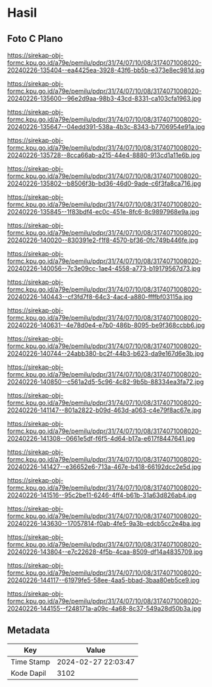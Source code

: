 # Hasil

## Foto C Plano

https://sirekap-obj-formc.kpu.go.id/a79e/pemilu/pdpr/31/74/07/10/08/3174071008020-20240226-135404--ea4425ea-3928-43f6-bb5b-e373e8ec981d.jpg

https://sirekap-obj-formc.kpu.go.id/a79e/pemilu/pdpr/31/74/07/10/08/3174071008020-20240226-135600--96e2d9aa-98b3-43cd-8331-ca103cfa1963.jpg

https://sirekap-obj-formc.kpu.go.id/a79e/pemilu/pdpr/31/74/07/10/08/3174071008020-20240226-135647--04edd391-538a-4b3c-8343-b7706954e91a.jpg

https://sirekap-obj-formc.kpu.go.id/a79e/pemilu/pdpr/31/74/07/10/08/3174071008020-20240226-135728--8cca66ab-a215-44e4-8880-913cd1a11e6b.jpg

https://sirekap-obj-formc.kpu.go.id/a79e/pemilu/pdpr/31/74/07/10/08/3174071008020-20240226-135802--b8506f3b-bd36-46d0-9ade-c6f3fa8ca716.jpg

https://sirekap-obj-formc.kpu.go.id/a79e/pemilu/pdpr/31/74/07/10/08/3174071008020-20240226-135845--1f83bdf4-ec0c-451e-8fc6-8c9897968e9a.jpg

https://sirekap-obj-formc.kpu.go.id/a79e/pemilu/pdpr/31/74/07/10/08/3174071008020-20240226-140020--830391e2-f1f8-4570-bf36-0fc749b446fe.jpg

https://sirekap-obj-formc.kpu.go.id/a79e/pemilu/pdpr/31/74/07/10/08/3174071008020-20240226-140056--7c3e09cc-1ae4-4558-a773-b19179567d73.jpg

https://sirekap-obj-formc.kpu.go.id/a79e/pemilu/pdpr/31/74/07/10/08/3174071008020-20240226-140443--cf3fd7f8-64c3-4ac4-a880-ffffbf03115a.jpg

https://sirekap-obj-formc.kpu.go.id/a79e/pemilu/pdpr/31/74/07/10/08/3174071008020-20240226-140631--4e78d0e4-e7b0-486b-8095-be9f368ccbb6.jpg

https://sirekap-obj-formc.kpu.go.id/a79e/pemilu/pdpr/31/74/07/10/08/3174071008020-20240226-140744--24abb380-bc2f-44b3-b623-da9e167d6e3b.jpg

https://sirekap-obj-formc.kpu.go.id/a79e/pemilu/pdpr/31/74/07/10/08/3174071008020-20240226-140850--c561a2d5-5c96-4c82-9b5b-88334ea3fa72.jpg

https://sirekap-obj-formc.kpu.go.id/a79e/pemilu/pdpr/31/74/07/10/08/3174071008020-20240226-141147--801a2822-b09d-463d-a063-c4e79f8ac67e.jpg

https://sirekap-obj-formc.kpu.go.id/a79e/pemilu/pdpr/31/74/07/10/08/3174071008020-20240226-141308--0661e5df-f6f5-4d64-b17a-e617f8447641.jpg

https://sirekap-obj-formc.kpu.go.id/a79e/pemilu/pdpr/31/74/07/10/08/3174071008020-20240226-141427--e36652e6-713a-467e-b418-66192dcc2e5d.jpg

https://sirekap-obj-formc.kpu.go.id/a79e/pemilu/pdpr/31/74/07/10/08/3174071008020-20240226-141516--95c2be11-6246-4ff4-b61b-31a63d826ab4.jpg

https://sirekap-obj-formc.kpu.go.id/a79e/pemilu/pdpr/31/74/07/10/08/3174071008020-20240226-143630--17057814-f0ab-4fe5-9a3b-edcb5cc2e4ba.jpg

https://sirekap-obj-formc.kpu.go.id/a79e/pemilu/pdpr/31/74/07/10/08/3174071008020-20240226-143804--e7c22628-4f5b-4caa-8509-df14a4835709.jpg

https://sirekap-obj-formc.kpu.go.id/a79e/pemilu/pdpr/31/74/07/10/08/3174071008020-20240226-144117--61979fe5-58ee-4aa5-bbad-3baa80eb5ce9.jpg

https://sirekap-obj-formc.kpu.go.id/a79e/pemilu/pdpr/31/74/07/10/08/3174071008020-20240226-144155--f248171a-a09c-4a68-8c37-549a28d50b3a.jpg


## Metadata

| Key        | Value               |
| ---------- | ------------------- |
| Time Stamp | 2024-02-27 22:03:47 |
| Kode Dapil | 3102                |




